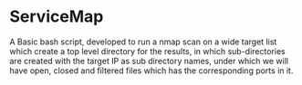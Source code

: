 # ServiceMap

A Basic bash script, developed to run a nmap scan on a wide target list which create a top level directory for the results, in which sub-directories are created with the target IP as sub directory names, under which we will have open, closed and filtered files which has the corresponding ports in it.

